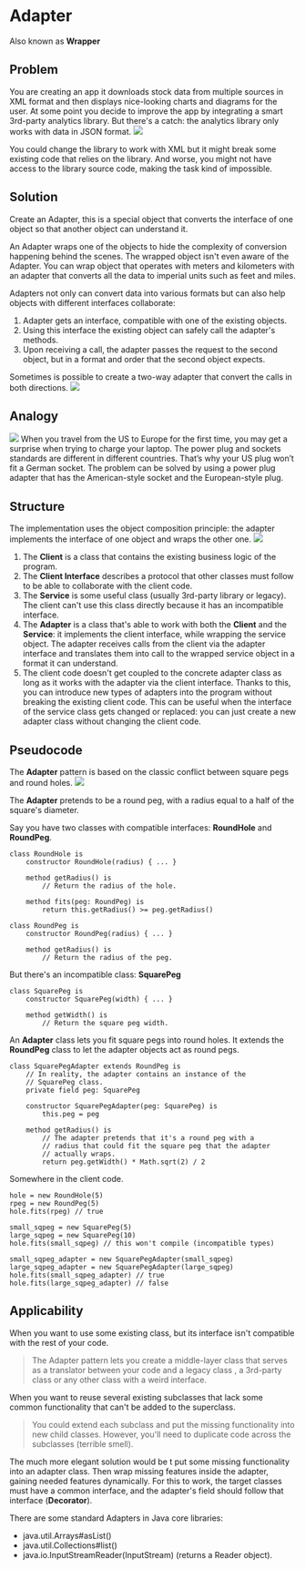 # Adapter  
Also known as **Wrapper**

## Problem

You are creating an app it downloads stock data from multiple sources in XML format and then displays nice-looking charts 
and diagrams for the user. At some point you decide to improve the app by integrating a smart 3rd-party analytics library. 
But there's a catch: the analytics library only works with data in JSON format.
![](/img/adapter/adapter1.png)

You could change the library to work with XML but it might break some existing code that relies on the library. 
And worse, you might not have access to the library source code, making the task kind of impossible.

## Solution
Create an Adapter, this is a special object that converts the interface of one object so that another object can understand it.

An Adapter wraps one of the objects to hide the complexity of conversion happening behind the scenes. The wrapped object 
isn't even aware of the Adapter. You can wrap object that operates with meters and kilometers with an adapter that converts 
all the data to imperial units such as feet and miles.

Adapters not only can convert data into various formats but can also help objects with different interfaces collaborate:

1. Adapter gets an interface, compatible with one of the existing objects.
2. Using this interface the existing object can safely call the adapter's methods.
3. Upon receiving a call, the adapter passes the request to the second object, but in a format and order that the second object expects.

Sometimes is possible to create a two-way adapter that convert the calls in both directions.
![](/img/adapter/adapter2.png)

## Analogy
![](/img/adapter/adapter3.png)
When you travel from the US to Europe for the first time, you may get a surprise when trying to charge your laptop. 
The power plug and sockets standards are different in different countries. That’s why your US plug won’t fit a German socket. 
The problem can be solved by using a power plug adapter that has the American-style socket and the European-style plug.

## Structure
The implementation uses the object composition principle: the adapter implements the interface of one object and wraps the other one.
![](/img/adapter/adapter4.png)

1. The **Client** is a class that contains the existing business logic of the program.
2. The **Client Interface** describes a protocol that other classes must follow to be able to collaborate with the client code.
3. The **Service** is some useful class (usually 3rd-party library or legacy). The client can't use this class directly 
because it has an incompatible interface. 
4. The **Adapter** is a class that's able to work with both the **Client** and the **Service**: it implements the client interface,
while wrapping the service object. The adapter receives calls from the client via the adapter interface and translates them 
into  call to the wrapped service object in a format it can understand.
5. The client code doesn't get coupled to the concrete adapter class as long as it works with the adapter via the client interface. 
Thanks to this, you can introduce new types of adapters into the program without breaking the existing client code. 
This can be useful when the interface of the service class gets changed or replaced: you can just create a new adapter 
class without changing the client code.

## Pseudocode
The **Adapter** pattern is based on the classic conflict between square pegs and round holes.
![](/img/adapter/adapter5.png)

The **Adapter** pretends to be a round peg, with a radius equal to a half of the square's diameter.

Say you have two classes with compatible interfaces: **RoundHole** and **RoundPeg**.
```
class RoundHole is
    constructor RoundHole(radius) { ... }

    method getRadius() is
        // Return the radius of the hole.

    method fits(peg: RoundPeg) is
        return this.getRadius() >= peg.getRadius()

class RoundPeg is
    constructor RoundPeg(radius) { ... }

    method getRadius() is
        // Return the radius of the peg.
```

But there's an incompatible class: **SquarePeg**
```
class SquarePeg is
    constructor SquarePeg(width) { ... }

    method getWidth() is
        // Return the square peg width.
```
An **Adapter** class lets you fit square pegs into round holes. It extends the **RoundPeg** class to let the adapter objects 
act as round pegs.
```
class SquarePegAdapter extends RoundPeg is
    // In reality, the adapter contains an instance of the
    // SquarePeg class.
    private field peg: SquarePeg

    constructor SquarePegAdapter(peg: SquarePeg) is
        this.peg = peg

    method getRadius() is
        // The adapter pretends that it's a round peg with a
        // radius that could fit the square peg that the adapter
        // actually wraps.
        return peg.getWidth() * Math.sqrt(2) / 2
```
Somewhere in the client code.
```
hole = new RoundHole(5)
rpeg = new RoundPeg(5)
hole.fits(rpeg) // true

small_sqpeg = new SquarePeg(5)
large_sqpeg = new SquarePeg(10)
hole.fits(small_sqpeg) // this won't compile (incompatible types)

small_sqpeg_adapter = new SquarePegAdapter(small_sqpeg)
large_sqpeg_adapter = new SquarePegAdapter(large_sqpeg)
hole.fits(small_sqpeg_adapter) // true
hole.fits(large_sqpeg_adapter) // false
```

## Applicability
When you want to use some existing class, but its interface isn't compatible with the rest of your code.
> The Adapter pattern lets you create a middle-layer class that serves as a translator between your code and a legacy class
, a 3rd-party class or any other class with a weird interface.

When you want to reuse several existing subclasses that lack some common functionality that can't be added to the superclass.
> You could extend each subclass and put the missing functionality into new child classes. However, you'll need to duplicate
code across the subclasses (terrible smell).

The much more elegant solution would be t put some missing functionality into an adapter class. Then wrap missing 
features inside the adapter, gaining needed features dynamically. For this to work, the target classes must have a common 
interface, and the adapter's field should follow that interface (**Decorator**).

There are some standard Adapters in Java core libraries:

- java.util.Arrays#asList()
- java.util.Collections#list()
- java.io.InputStreamReader(InputStream) (returns a Reader object).